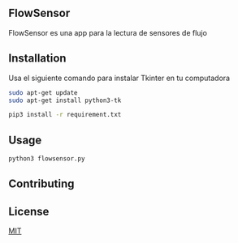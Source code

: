 ## FlowSensor

FlowSensor es una app para la lectura de sensores de flujo

## Installation

Usa el siguiente comando para instalar Tkinter en tu computadora

```bash
sudo apt-get update
sudo apt-get install python3-tk
```

```bash
pip3 install -r requirement.txt
```


## Usage

```bash
python3 flowsensor.py

```

## Contributing


## License
[MIT](https://choosealicense.com/licenses/mit/)